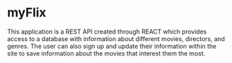 # myFlix
 
This application is a REST API created through REACT which 
                provides access to a database with information about different 
                movies, directors, and genres. The user can also sign up and
                update their information within the site to save information about
                the movies that interest them the most.
